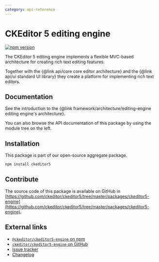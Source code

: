 ```yaml
---
category: api-reference
---
```


# CKEditor&nbsp;5 editing engine

[![npm version](https://badge.fury.io/js/%40ckeditor%2Fckeditor5-engine.svg)](https://www.npmjs.com/package/@ckeditor/ckeditor5-engine)

The CKEditor&nbsp;5 editing engine implements a flexible MVC-based architecture for creating rich text editing features.

Together with the {@link api/core core editor architecture} and the {@link api/ui standard UI library} they create a platform for implementing rich text editors.

## Documentation

See the introduction to the {@link framework/architecture/editing-engine editing engine's architecture}.

You can also browse the API documentation of this package by using the module tree on the left.

## Installation

This package is part of our open-source aggregate package.

```bash
npm install ckeditor5
```

## Contribute

The source code of this package is available on GitHub in [https://github.com/ckeditor/ckeditor5/tree/master/packages/ckeditor5-engine](https://github.com/ckeditor/ckeditor5/tree/master/packages/ckeditor5-engine).

## External links

* [`@ckeditor/ckeditor5-engine` on npm](https://www.npmjs.com/package/@ckeditor/ckeditor5-engine)
* [`ckeditor/ckeditor5-engine` on GitHub](https://github.com/ckeditor/ckeditor5/tree/master/packages/ckeditor5-engine)
* [Issue tracker](https://github.com/ckeditor/ckeditor5/issues)
* [Changelog](https://github.com/ckeditor/ckeditor5/blob/master/CHANGELOG.md)
